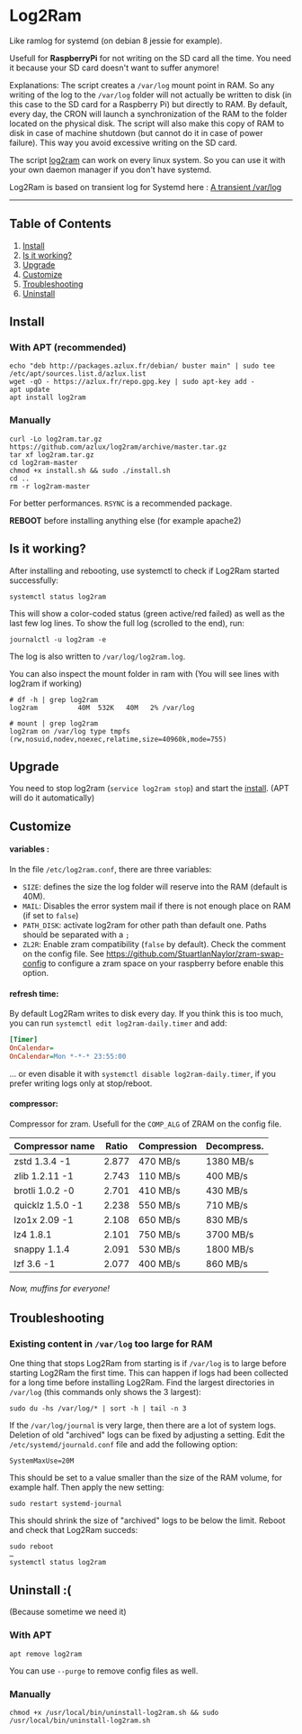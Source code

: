 # Log2Ram
Like ramlog for systemd (on debian 8 jessie for example).

Usefull for **RaspberryPi** for not writing on the SD card all the time. You need it because your SD card doesn't want to suffer anymore!

Explanations: The script creates a `/var/log` mount point in RAM. So any writing of the log to the `/var/log` folder will not actually be written to disk (in this case to the SD card for a Raspberry Pi) but directly to RAM. By default, every day, the CRON will launch a synchronization of the RAM to the folder located on the physical disk. The script will also make this copy of RAM to disk in case of machine shutdown (but cannot do it in case of power failure). This way you avoid excessive writing on the SD card.

The script [log2ram](https://github.com/azlux/log2ram) can work on every linux system. So you can use it with your own daemon manager if you don't have systemd.

Log2Ram is based on transient log for Systemd here : [A transient /var/log](https://www.debian-administration.org/article/661/A_transient_/var/log)

_____
## Table of Contents
1. [Install](#install)
2. [Is it working?](#is-it-working)
3. [Upgrade](#upgrade)
4. [Customize](#customize)
5. [Troubleshooting](#troubleshooting)
6. [Uninstall](#uninstall-)

## Install
### With APT (recommended)
    echo "deb http://packages.azlux.fr/debian/ buster main" | sudo tee /etc/apt/sources.list.d/azlux.list
    wget -qO - https://azlux.fr/repo.gpg.key | sudo apt-key add -
    apt update
    apt install log2ram

### Manually
    curl -Lo log2ram.tar.gz https://github.com/azlux/log2ram/archive/master.tar.gz
    tar xf log2ram.tar.gz
    cd log2ram-master
    chmod +x install.sh && sudo ./install.sh
    cd ..
    rm -r log2ram-master

For better performances. `RSYNC` is a recommended package.

**REBOOT** before installing anything else (for example apache2)

## Is it working?
After installing and rebooting, use systemctl to check if Log2Ram started successfully:

```
systemctl status log2ram
```

This will show a color-coded status (green active/red failed) as well as the last few log lines. To show the full log (scrolled to the end), run:

```
journalctl -u log2ram -e
```

The log is also written to `/var/log/log2ram.log`.

You can also inspect the mount folder in ram with (You will see lines with log2ram if working)
```
# df -h | grep log2ram
log2ram          40M  532K   40M   2% /var/log

# mount | grep log2ram
log2ram on /var/log type tmpfs (rw,nosuid,nodev,noexec,relatime,size=40960k,mode=755)
```

## Upgrade

You need to stop log2ram (`service log2ram stop`) and start the [install](#install). (APT will do it automatically)

## Customize
#### variables :
In the file `/etc/log2ram.conf`, there are three variables:

- `SIZE`: defines the size the log folder will reserve into the RAM (default is 40M).
- `MAIL`: Disables the error system mail if there is not enough place on RAM (if set to `false`)
- `PATH_DISK`: activate log2ram for other path than default one. Paths should be separated with a `;`
- `ZL2R`: Enable zram compatibility (`false` by default). Check the comment on the config file. See https://github.com/StuartIanNaylor/zram-swap-config to configure a zram space on your raspberry before enable this option.

#### refresh time:
By default Log2Ram writes to disk every day. If you think this is too much, you can run `systemctl edit log2ram-daily.timer` and add:

```ini
[Timer]
OnCalendar=
OnCalendar=Mon *-*-* 23:55:00
```
... or even disable it with `systemctl disable log2ram-daily.timer`, if you prefer writing logs only at stop/reboot.

#### compressor:
Compressor for zram. Usefull for the `COMP_ALG` of ZRAM on the config file.

| Compressor name	     | Ratio	| Compression | Decompress. |
|------------------------|----------|-------------|-------------|
|zstd 1.3.4 -1	         | 2.877	| 470 MB/s	  | 1380 MB/s   |
|zlib 1.2.11 -1	         | 2.743    | 110 MB/s    | 400 MB/s    |
|brotli 1.0.2 -0	     | 2.701	| 410 MB/s	  | 430 MB/s    |
|quicklz 1.5.0 -1	     | 2.238	| 550 MB/s	  | 710 MB/s    |
|lzo1x 2.09 -1	         | 2.108	| 650 MB/s	  | 830 MB/s    |
|lz4 1.8.1	             | 2.101    | 750 MB/s    | 3700 MB/s   |
|snappy 1.1.4	         | 2.091	| 530 MB/s	  | 1800 MB/s   |
|lzf 3.6 -1	             | 2.077	| 400 MB/s	  | 860 MB/s    |

###### Now, muffins for everyone!

## Troubleshooting

### Existing content in `/var/log` too large for RAM

One thing that stops Log2Ram from starting is if `/var/log` is to large before starting Log2Ram the first time. This can happen if logs had been collected for a long time before installing Log2Ram. Find the largest directories in `/var/log` (this commands only shows the 3 largest):

```
sudo du -hs /var/log/* | sort -h | tail -n 3
```

If the `/var/log/journal` is very large, then there are a lot of system logs. Deletion of old "archived" logs can be fixed by adjusting a setting. Edit the `/etc/systemd/journald.conf` file and add the following option:

```
SystemMaxUse=20M
```

This should be set to a value smaller than the size of the RAM volume, for example half. Then apply the new setting:

```
sudo restart systemd-journal
```

This should shrink the size of "archived" logs to be below the limit. Reboot and check that Log2Ram succeds:

```
sudo reboot
…
systemctl status log2ram
```

## Uninstall :(
(Because sometime we need it)
### With APT
```
apt remove log2ram
```
You can use `--purge` to remove config files as well.

### Manually
```
chmod +x /usr/local/bin/uninstall-log2ram.sh && sudo /usr/local/bin/uninstall-log2ram.sh
```
